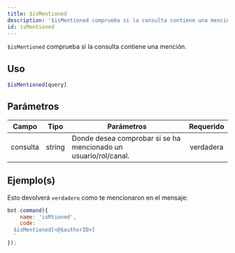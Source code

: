 ```yaml
---
title: $isMentioned
description: '$isMentioned comprueba si la consulta contiene una mención.'
id: isMentioned
---
```


`$isMentioned` comprueba si la consulta contiene una mención.

## Uso

```php
$isMentioned[query]
```

## Parámetros

| Campo    | Tipo   | Parámetros                                                      | Requerido |
| -------- | ------ | --------------------------------------------------------------- |:---------:|
| consulta | string | Donde desea comprobar si se ha mencionado un usuario/rol/canal. | verdadera |

## Ejemplo(s)

Esto devolverá `verdadero` como te mencionaron en el mensaje:

```javascript
bot.command({
    name: 'isMtioned',
    code: `
  $isMentioned[<@$authorID>]
  `
});
```
